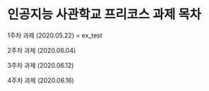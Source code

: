 # 인공지능 사관학교 프리코스 과제 목차

1주차 과제 (2020.05.22) = ex_test

2주차 과제 (2020.06.04)

3주차 과제 (2020.06.12)

4주차 과제 (2020.06.16)
